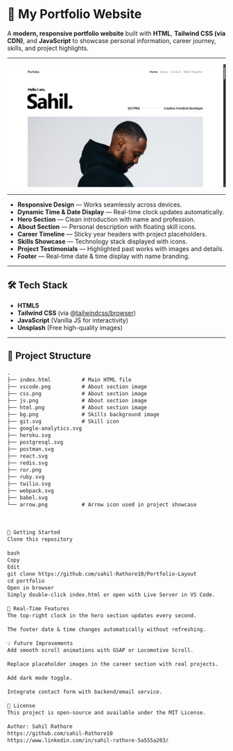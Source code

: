 # 🎨 My Portfolio Website

A **modern, responsive portfolio website** built with **HTML**, **Tailwind CSS (via CDN)**, and **JavaScript** to showcase personal information, career journey, skills, and project highlights.

---
![📸 Preview](https://github.com/sahil-Rathore10/Portfolio-Layout/blob/main/preview.png)


---

- **Responsive Design** — Works seamlessly across devices.
- **Dynamic Time & Date Display** — Real-time clock updates automatically.
- **Hero Section** — Clean introduction with name and profession.
- **About Section** — Personal description with floating skill icons.
- **Career Timeline** — Sticky year headers with project placeholders.
- **Skills Showcase** — Technology stack displayed with icons.
- **Project Testimonials** — Highlighted past works with images and details.
- **Footer** — Real-time date & time display with name branding.

---

## 🛠 Tech Stack

- **HTML5**
- **Tailwind CSS** (via [@tailwindcss/browser](https://tailwindcss.com/docs/installation/play-cdn))
- **JavaScript** (Vanilla JS for interactivity)
- **Unsplash** (Free high-quality images)

---

## 📂 Project Structure

```plaintext
.
├── index.html          # Main HTML file
├── vscode.png          # About section image
├── css.png             # About section image
├── js.png              # About section image
├── html.png            # About section image
├── bg.png              # Skills background image
├── git.svg             # Skill icon
├── google-analytics.svg
├── heroku.svg
├── postgresql.svg
├── postman.svg
├── react.svg
├── redis.svg
├── ror.png
├── ruby.svg
├── twilio.svg
├── webpack.svg
├── babel.svg
└── arrow.png           # Arrow icon used in project showcase



🚀 Getting Started
Clone this repository

bash
Copy
Edit
git clone https://github.com/sahil-Rathore10/Portfolio-Layout
cd portfolio
Open in browser
Simply double-click index.html or open with Live Server in VS Code.

📅 Real-Time Features
The top-right clock in the hero section updates every second.

The footer date & time changes automatically without refreshing.

💡 Future Improvements
Add smooth scroll animations with GSAP or Locomotive Scroll.

Replace placeholder images in the career section with real projects.

Add dark mode toggle.

Integrate contact form with backend/email service.

📜 License
This project is open-source and available under the MIT License.

Author: Sahil Rathore
https://github.com/sahil-Rathore10
https://www.linkedin.com/in/sahil-rathore-5a555a203/
